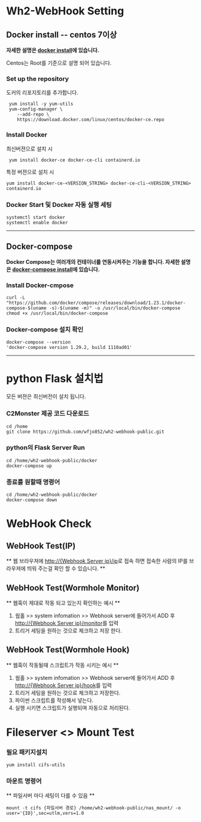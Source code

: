 # Wh2-WebHook Setting
## Docker install -- centos 7이상
**자세한 설명은 [docker install](https://docs.docker.com/engine/install/centos/)에 있습니다.**

Centos는 Root를 기준으로 설명 되어 있습니다.
### Set up the repository
도커의 리포지토리를 추가합니다. 

```shell script
 yum install -y yum-utils
 yum-config-manager \
    --add-repo \
    https://download.docker.com/linux/centos/docker-ce.repo
```

### Install Docker
최신버젼으로 설치 시
```shell script
 yum install docker-ce docker-ce-cli containerd.io
```
특정 버젼으로 설치 시 
```shell script
yum install docker-ce-<VERSION_STRING> docker-ce-cli-<VERSION_STRING> containerd.io
```

### Docker Start 및 Docker 자동 실행 세팅
```shell script
systemctl start docker
systemctl enable docker
```
---

## Docker-compose
**Docker Compose는 여러개의 컨테이너를 연동시켜주는 기능을 합니다.
 자세한 설명은 [docker-compose install](https://docs.docker.com/compose/install/)에 있습니다.**


### Install Docker-cmpose
```shell script
curl -L "https://github.com/docker/compose/releases/download/1.23.1/docker-compose-$(uname -s)-$(uname -m)" -o /usr/local/bin/docker-compose
chmod +x /usr/local/bin/docker-compose
```

### Docker-compose 설치 확인
```shell script
docker-compose --version
'docker-compose version 1.29.2, build 1110ad01'
```

---

# python Flask 설치법
모든 버젼은 최신버전이 설치 됩니다.

### C2Monster 제공 코드 다운로드
```shell script
cd /home
git clone https://github.com/wfjo852/wh2-webhook-public.git

``` 

### python의 Flask Server Run
```shell script
cd /home/wh2-webhook-public/docker
docker-compose up
``` 
### 종료를 원할때 명령어
```shell script
cd /home/wh2-webhook-public/docker
docker-compose down
```

# WebHook Check

## WebHook Test(IP)
** 웹 브라우져에 [http://{Webhook Server ip}/ip]()로 접속 하면 접속한 사람의 IP를 브라우져에 띄워 주는걸 확인 할 수 있습니다. **


## WebHook Test(Wormhole Monitor)
** 웹훅이 제대로 작동 되고 있는지 확인하는 예시 **
1. 웜홀 >> system infomation >> Webhook server에 들어가서 ADD 후 [http://{Webhook Server ip}/monitor]()를 입력
2. 트리거 세팅을 원하는 것으로 체크하고 저장 한다.  

## WebHook Test(Wormhole Hook)
** 웹훅이 작동될때 스크립트가 작동 시키는 예시 **
1. 웜홀 >> system infomation >> Webhook server에 들어가서 ADD 후 [http://{Webhook Server ip}/hook]()를 입력
2. 트리거 세팅을 원하는 것으로 체크하고 저장한다.
3. 파이썬 스크립트를 작성해서 넣는다.
4. 실행 시키면 스크립트가 실행되며 자동으로 처리된다. 
  


# Fileserver <> Mount Test

### 필요 패키지설치
```shell script
yum install cifs-utils
```

### 마운트 명령어
** 파일서버 마다 세팅이 다를 수 있음 **
```shell script
mount -t cifs {파일서버 경로} /home/wh2-webhook-public/nas_mount/ -o user='{ID}',sec=utlm,vers=1.0
```



